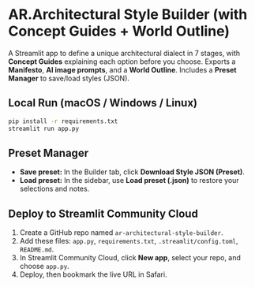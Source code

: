 
# AR.Architectural Style Builder (with Concept Guides + World Outline)

A Streamlit app to define a unique architectural dialect in 7 stages, with **Concept Guides** explaining each option before you choose. Exports a **Manifesto**, **AI image prompts**, and a **World Outline**. Includes a **Preset Manager** to save/load styles (JSON).

## Local Run (macOS / Windows / Linux)
```bash
pip install -r requirements.txt
streamlit run app.py
```

## Preset Manager
- **Save preset:** In the Builder tab, click **Download Style JSON (Preset)**.
- **Load preset:** In the sidebar, use **Load preset (.json)** to restore your selections and notes.

## Deploy to Streamlit Community Cloud
1. Create a GitHub repo named `ar-architectural-style-builder`.
2. Add these files: `app.py`, `requirements.txt`, `.streamlit/config.toml`, `README.md`.
3. In Streamlit Community Cloud, click **New app**, select your repo, and choose `app.py`.
4. Deploy, then bookmark the live URL in Safari.
